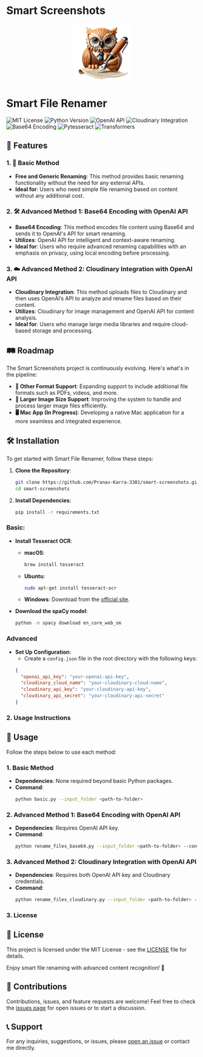 # Smart Screenshots

<p align="center">
  <img src="resources/icon.png" alt="Smart File Renamer" width="150">
</p>

# Smart File Renamer

![MIT License](https://img.shields.io/badge/License-MIT-yellow.svg) ![Python Version](https://img.shields.io/badge/Python-3.8%2B-blue.svg) ![OpenAI API](https://img.shields.io/badge/OpenAI-API-orange.svg) ![Cloudinary Integration](https://img.shields.io/badge/Cloudinary-Integration-blueviolet.svg) ![Base64 Encoding](https://img.shields.io/badge/Base64-Encoding-brightgreen.svg) ![Pytesseract](https://img.shields.io/badge/Pytesseract-Text%20Extraction-lightgrey.svg) ![Transformers](https://img.shields.io/badge/Transformers-NLP-blue.svg)

## 🌟 Features

### 1. 🚀 Basic Method
- **Free and Generic Renaming**: This method provides basic renaming functionality without the need for any external APIs.
- **Ideal for**: Users who need simple file renaming based on content without any additional cost.

### 2. 🛠️ Advanced Method 1: Base64 Encoding with OpenAI API
- **Base64 Encoding**: This method encodes file content using Base64 and sends it to OpenAI's API for smart renaming.
- **Utilizes**: OpenAI API for intelligent and context-aware renaming.
- **Ideal for**: Users who require advanced renaming capabilities with an emphasis on privacy, using local encoding before processing.

### 3. ☁️ Advanced Method 2: Cloudinary Integration with OpenAI API
- **Cloudinary Integration**: This method uploads files to Cloudinary and then uses OpenAI’s API to analyze and rename files based on their content.
- **Utilizes**: Cloudinary for image management and OpenAI API for content analysis.
- **Ideal for**: Users who manage large media libraries and require cloud-based storage and processing.

## 🛤️ Roadmap

The Smart Screenshots project is continuously evolving. Here's what's in the pipeline:

- **📂 Other Format Support**: Expanding support to include additional file formats such as PDFs, videos, and more.
- **📏 Larger Image Size Support**: Improving the system to handle and process larger image files efficiently.
- **🖥️ Mac App (In Progress)**: Developing a native Mac application for a more seamless and integrated experience.

## 🛠️ Installation

To get started with Smart File Renamer, follow these steps:

1. **Clone the Repository**:
   ```bash
   git clone https://github.com/Pranav-Karra-3301/smart-screenshots.git
   cd smart-screenshots
   ```
   
2. **Install Dependencies**:

   ```bash
   pip install -r requirements.txt
   ```

### Basic:
- **Install Tesseract OCR**:
    - **macOS**: 
      ```bash
      brew install tesseract
      ```
    - **Ubuntu**: 
      ```bash
      sudo apt-get install tesseract-ocr
      ```
    - **Windows**: Download from the [official site](https://github.com/tesseract-ocr/tesseract/wiki).

-  **Download the spaCy model**:
    ```bash
    python -m spacy download en_core_web_sm
    ```
### Advanced

- **Set Up Configuration**:
   - Create a `config.json` file in the root directory with the following keys:
   ```json
   {
     "openai_api_key": "your-openai-api-key",
     "cloudinary_cloud_name": "your-cloudinary-cloud-name",
     "cloudinary_api_key": "your-cloudinary-api-key",
     "cloudinary_api_secret": "your-cloudinary-api-secret"
   }
   ```

### 2. Usage Instructions


## 🚀 Usage

Follow the steps below to use each method:

### 1. Basic Method
- **Dependencies**: None required beyond basic Python packages.
- **Command**:
  ```bash
  python basic.py --input_folder <path-to-folder>
  ```

### 2. Advanced Method 1: Base64 Encoding with OpenAI API
- **Dependencies**: Requires OpenAI API key.
- **Command**:
    ```bash
    python rename_files_base64.py --input_folder <path-to-folder> --config config.json
    ```

### 3. Advanced Method 2: Cloudinary Integration with OpenAI API
- **Dependencies**: Requires both OpenAI API key and Cloudinary credentials.
- **Command**:
    ```bash
    python rename_files_cloudinary.py --input_folder <path-to-folder> --config config.json
    ```

### 3. License


## 📄 License

This project is licensed under the MIT License - see the [LICENSE](LICENSE) file for details.

Enjoy smart file renaming with advanced content recognition! 🎉

## 🙌 Contributions

Contributions, issues, and feature requests are welcome! Feel free to check the [issues page](https://github.com/Pranav-Karra-3301/smart-screenshot-renamer/issues) for open issues or to start a discussion.

## 📞 Support

For any inquiries, suggestions, or issues, please [open an issue](https://github.com/Pranav-Karra-3301/smart-screenshot-renamer/issues) or contact me directly.